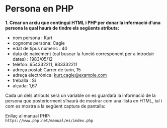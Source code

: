 # Persona en PHP

**1. Crear un arxiu que contingui HTML i PHP per donar la informació d’una persona la qual haurà de tindre els següents atributs:**

 - nom persona : Kurt
 - cognoms persona: Cagle
 - edat de tipus numèric : 40
 - data de naixement (cal buscar la funció corresponent per a introduir dates) : 1983/05/12
 - telèfon: 654332211, 933332211
 - adreça postal: Carrer de turin, 15
 - adreça electrònica: kurt.cagle@example.com
 - treballa : Si
 - alçada: 1,67

Cada un dels atributs serà un variable on es guardarà la informació de la persona que posteriorment s’haurà de mostrar com una llista en HTML, tal i com es mostra a la següent captura de pantalla:   

Enllaç al manual PHP:  
`https://www.php.net/manual/es/index.php`

